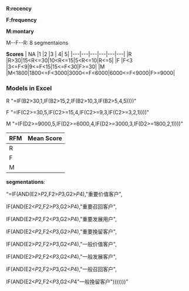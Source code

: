 **R:recency**

**F:frequency**

**M:montary**

M--F--R: 8 segmentaions 

**Scores**
|  NA |1  |2  |3  |  4| 5|
|---|---|---|---|---|---|
|R  |R>30|15<R<=30|10<R<=15|5<R<=10|R<=5|
|F  |F<3  |3<=F<9|9<=F<15|15<=F<30|F>=30|
|M  |M<1800|1800<=F<3000|3000<=F<6000|6000<=F<9000|F>=9000|

### Models in Excel

R "=IF(B2>30,1,IF(B2>15,2,IF(B2>10,3,IF(B2>5,4,5))))"

F "=IF(C2>=30,5,IF(C2>=15,4,IF(C2>=9,3,IF(C2>=3,2,1))))"

M "=IF(D2>=9000,5,IF(D2>=6000,4,IF(D2>=3000,3,IF(D2>=1800,2,1))))"

RFM|Mean Score|
---|---|
R|
F|
M|

**segmentations**:

“=IF(AND(E2>$P$2,F2>$P$3,G2>$P$4),"重要价值客户",

IF(AND(E2<$P$2,F2>$P$3,G2>$P$4),"重要召回客户",

IF(AND(E2>$P$2,F2<$P$3,G2>$P$4),"重要发展用户",

IF(AND(E2<$P$2,F2<$P$3,G2>$P$4),"重要挽留客户",

IF(AND(E2>$P$2,F2>$P$3,G2<$P$4),"一般价值客户",

IF(AND(E2>$P$2,F2<$P$3,G2<$P$4),"一般发展客户",

IF(AND(E2<$P$2,F2>$P$3,G2<$P$4),"一般召回客户",

IF(AND(E2<$P$2,F2<$P$3,G2<$P$4"一般挽留客户")))))))”
